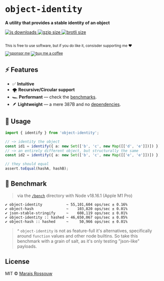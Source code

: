 <div align="left">

<samp>

# object-identity

</samp>

**A utility that provides a stable identity of an object**

<a href="https://npm-stat.com/charts.html?package=object-identity">
  <img src="https://badgen.net/npm/dm/object-identity?color=black&label=npm%20downloads" alt="js downloads">
</a>
<a href="https://unpkg.com/object-identity/index.mjs">
  <img src="https://img.badgesize.io/https://unpkg.com/object-identity/index.mjs?compression=gzip&label=gzip&color=black" alt="gzip size" />
</a>
<a href="https://unpkg.com/object-identity/index.mjs">
  <img src="https://img.badgesize.io/https://unpkg.com/object-identity/index.mjs?compression=brotli&label=brotli&color=black" alt="brotli size" />
</a>

<br>
<br>

<sup>

This is free to use software, but if you do like it, consisder supporting me ❤️

[![sponsor me](https://badgen.net/badge/icon/sponsor?icon=github&label&color=gray)](https://github.com/sponsors/maraisr)
[![buy me a coffee](https://badgen.net/badge/icon/buymeacoffee?icon=buymeacoffee&label&color=gray)](https://www.buymeacoffee.com/marais)

</sup>

</div>

## ⚡ Features

- ✅ **Intuitive**
- 🌪 **Recursive/Circular support**
- 🏎 **Performant** — check the [benchmarks](#-benchmark).
- 🪶 **Lightweight** — a mere 387B and no [dependencies](https://npm.anvaka.com/#/view/2d/object-identity/).

## 🚀 Usage

```ts
import { identify } from 'object-identity';

// ~> identity the object
const id1 = identify({ a: new Set(['b', 'c', new Map([['d', 'e']])]) });
// ~> an entirely different object, but structurally the same
const id2 = identify({ a: new Set(['b', 'c', new Map([['e', 'e']])]) });

// they should equal
assert.toEqual(hashA, hashB);
```

## 💨 Benchmark

> via the [`/bench`](/bench) directory with Node v18.16.1 (Apple M1 Pro)

```
✔ object-identity           ~ 55,101,604 ops/sec ± 0.16%
✔ object-hash               ~    103,820 ops/sec ± 0.01%
✔ json-stable-stringify     ~    608,119 ops/sec ± 0.01%
✔ object-identity :: hashed ~ 46,650,067 ops/sec ± 0.05%
✔ object-hash :: hashed     ~     50,966 ops/sec ± 0.01%
```

> ^ `object-identity` is not as feature-full it's alternatives, specifically around `function` values and other node
> builtins. So take this benchmark with a grain of salt, as it's only testing "json-like" payloads.

## License

MIT © [Marais Rossouw](https://marais.io)
